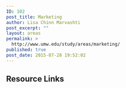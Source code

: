 ```yaml
---
ID: 102
post_title: Marketing
author: Lisa Chinn Marvashti
post_excerpt: ""
layout: areas
permalink: >
  http://www.umw.edu/study/areas/marketing/
published: true
post_date: 2015-07-28 19:52:02
---
```


<!-- Types Custom Fields: -->

<!-- resource-links -->
<h2>Resource Links</h2>
<!-- End resource-links -->

<!-- End Types Custom Fields -->